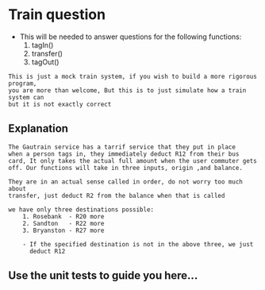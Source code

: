 # Train question

- This will be needed to answer questions for the following functions:
    1. tagIn()
    2. transfer()
    3. tagOut()

```
This is just a mock train system, if you wish to build a more rigorous program, 
you are more than welcome, But this is to just simulate how a train system can
but it is not exactly correct
```

## Explanation

```
The Gautrain service has a tarrif service that they put in place
when a person tags in, they immediately deduct R12 from their bus
card, It only takes the actual full amount when the user commuter gets
off. Our functions will take in three inputs, origin ,and balance.

They are in an actual sense called in order, do not worry too much about
transfer, just deduct R2 from the balance when that is called

we have only three destinations possible:
    1. Rosebank  - R20 more
    2. Sandton   - R22 more
    3. Bryanston - R27 more

    - If the specified destination is not in the above three, we just 
      deduct R12
```

## Use the unit tests to guide you here...

